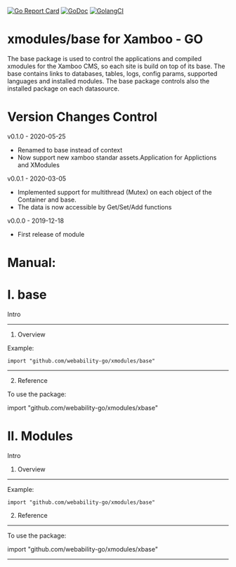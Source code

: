 [ ![Go Report Card](https://goreportcard.com/badge/github.com/webability-go/xmodules/base)](https://goreportcard.com/report/github.com/webability-go/xmodules/base)
[ ![GoDoc](https://godoc.org/github.com/webability-go/xmodules/base?status.png)](https://godoc.org/github.com/webability-go/xmodules/base)
[ ![GolangCI](https://golangci.com/badges/github.com/webability-go/xmodules/base.svg)](https://golangci.com)

xmodules/base for Xamboo - GO
================================

The base package is used to control the applications and compiled xmodules for the Xamboo CMS, so each site is build on top of its base.
The base contains links to databases, tables, logs, config params, supported languages and installed modules.
The base package controls also the installed package on each datasource.


Version Changes Control
=======================

v0.1.0 - 2020-05-25
- Renamed to base instead of context
- Now support new xamboo standar assets.Application for Applictions and XModules

v0.0.1 - 2020-03-05
- Implemented support for multithread (Mutex) on each object of the Container and base.
- The data is now accessible by Get/Set/Add functions

v0.0.0 - 2019-12-18
- First release of module



Manual:
=======================

I. base
=======================

Intro

-----------------------
1. Overview

Example:

```
import "github.com/webability-go/xmodules/base"

```


-----------------------
2. Reference

To use the package:

import "github.com/webability-go/xmodules/xbase"




II. Modules
=======================

Intro

1. Overview
------------------------

Example:

```
import "github.com/webability-go/xmodules/base"

```

2. Reference
------------------------

To use the package:

import "github.com/webability-go/xmodules/xbase"


---
